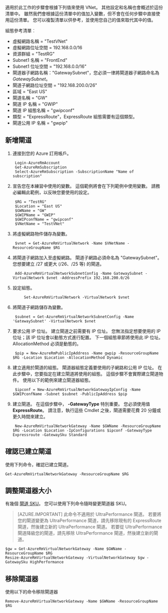 適用於此工作的步驟會根據下列值來使用 VNet。 其他設定和名稱也會概述於這份清單中。 雖然我們會根據這份清單中的值加入變數，但不會在任何步驟中直接使用這份清單。 您可以複製清單以供參考，並使用您自己的值來取代其中的值。

組態參考清單︰
    
- 虛擬網路名稱 = "TestVNet"
- 虛擬網路位址空間 = 192.168.0.0/16
- 資源群組 = "TestRG"
- Subnet1 名稱 = "FrontEnd" 
- Subnet1 位址空間 = "192.168.0.0/16"
- 閘道器子網路名稱："GatewaySubnet"，您必須一律將閘道器子網路命名為 *GatewaySubnet*。
- 閘道子網路位址空間 = "192.168.200.0/26"
- 區域 = "East US"
- 閘道名稱 = "GW"
- 閘道 IP 名稱 = "GWIP"
- 閘道 IP 組態名稱 = "gwipconf"
-  類型 = "ExpressRoute"，ExpressRoute 組態需要有這個類型。
- 閘道公用 IP 名稱 = "gwpip"


## <a name="add-a-gateway"></a>新增閘道

1. 連接到您的 Azure 訂用帳戶。 

        Login-AzureRmAccount
        Get-AzureRmSubscription 
        Select-AzureRmSubscription -SubscriptionName "Name of subscription"

2. 宣告您在本練習中使用的變數。 這個範例將會在下列範例中使用變數。 請務必編輯此範例，以反映您要使用的設定。 
        
        $RG = "TestRG"
        $Location = "East US"
        $GWName = "GW"
        $GWIPName = "GWIP"
        $GWIPconfName = "gwipconf"
        $VNetName = "TestVNet"

3. 將虛擬網路物件儲存為變數。

        $vnet = Get-AzureRmVirtualNetwork -Name $VNetName -ResourceGroupName $RG

4. 將閘道子網路加入至虛擬網路。 閘道子網路必須命名為 "GatewaySubnet"。 您想要建立 /27 或更大 (/26、/25 等) 的閘道。
            
        Add-AzureRmVirtualNetworkSubnetConfig -Name GatewaySubnet -VirtualNetwork $vnet -AddressPrefix 192.168.200.0/26

5. 設定組態。

            Set-AzureRmVirtualNetwork -VirtualNetwork $vnet

6. 將閘道子網路儲存為變數。

        $subnet = Get-AzureRmVirtualNetworkSubnetConfig -Name 'GatewaySubnet' -VirtualNetwork $vnet

7. 要求公用 IP 位址。 建立閘道之前需要有 IP 位址。 您無法指定想要使用的 IP 位址；該 IP 位址會以動態方式進行配置。 下一個組態章節將使用此 IP 位址。 AllocationMethod 必須是動態的。

        $pip = New-AzureRmPublicIpAddress -Name gwpip -ResourceGroupName $RG -Location $Location -AllocationMethod Dynamic

8. 建立適用於閘道的組態。 閘道器組態定義要使用的子網路和公用 IP 位址。 在此步驟中，您要指定在建立閘道將使用的組態。 這個步驟不會實際建立閘道物件。 使用以下的範例來建立閘道器組態。 

        $ipconf = New-AzureRmVirtualNetworkGatewayIpConfig -Name $GWIPconfName -Subnet $subnet -PublicIpAddress $pip

9. 建立閘道。 在這個步驟中， **-GatewayType** 特別重要。 您必須使用值 **ExpressRoute**。 請注意，執行這些 Cmdlet 之後，閘道需要花費 20 分鐘或更久時間來建立。

        New-AzureRmVirtualNetworkGateway -Name $GWName -ResourceGroupName $RG -Location $Location -IpConfigurations $ipconf -GatewayType Expressroute -GatewaySku Standard

## <a name="verify-the-gateway-was-created"></a>確認已建立閘道

使用下列命令，確認已建立閘道。

    Get-AzureRmVirtualNetworkGateway -ResourceGroupName $RG

## <a name="resize-a-gateway"></a>調整閘道器大小

有幾個 [閘道 SKU](../articles/expressroute/expressroute-about-virtual-network-gateways.md)。 您可以使用下列命令隨時變更閘道器 SKU。

>[AZURE.IMPORTANT] 此命令不適用於 UltraPerformance 閘道。 若要將您的閘道變更為 UltraPerformance 閘道，請先移除現有的 ExpressRoute 閘道，然後建立新的 UltraPerformance 閘道。 若要從 UltraPerformance 閘道降級您的閘道，請先移除 UltraPerformance 閘道，然後建立新的閘道。

    $gw = Get-AzureRmVirtualNetworkGateway -Name $GWName -ResourceGroupName $RG
    Resize-AzureRmVirtualNetworkGateway -VirtualNetworkGateway $gw -GatewaySku HighPerformance

## <a name="remove-a-gateway"></a>移除閘道器

使用以下的命令移除閘道器

    Remove-AzureRmVirtualNetworkGateway -Name $GWName -ResourceGroupName $RG  


<!--HONumber=Oct16_HO2-->


